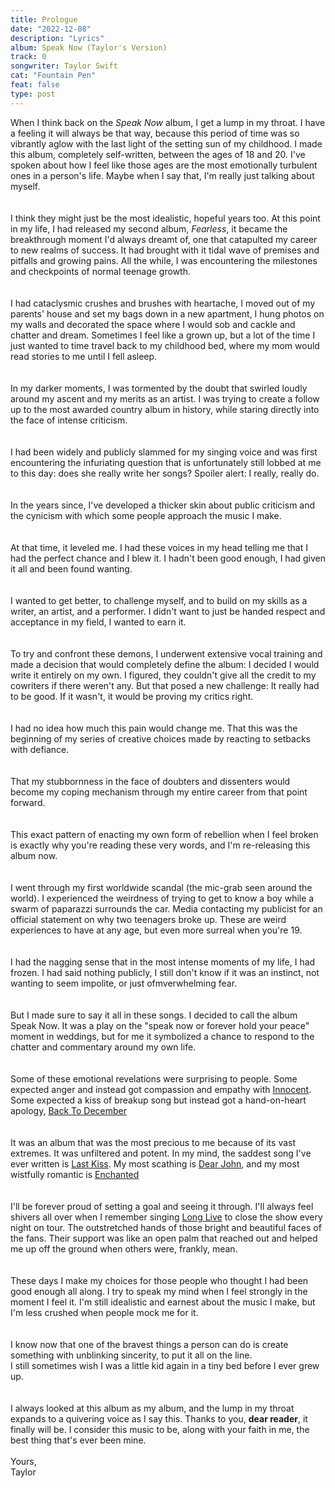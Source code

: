 ```yaml
---
title: Prologue
date: "2022-12-08"
description: "Lyrics"
album: Speak Now (Taylor's Version)
track: 0
songwriter: Taylor Swift
cat: "Fountain Pen"
feat: false
type: post
---
```


When I think back on the <em>Speak Now</em> album,
I get a lump in my throat. I have a feeling it will always be that way, because this period of time was so vibrantly aglow with the last light of the setting sun of my childhood. I made this album, completely self-written, between the ages of 18 and 20. I've spoken about how I feel like those ages are the most emotionally turbulent ones in a person's life. Maybe when I say that, I'm really just talking about myself.
<br />
<br />
<br />
I think they might just be the most idealistic, hopeful years too.
At this point in my life, I had released my second album, <em>Fearless</em>, it became the breakthrough moment I'd always dreamt of, one that catapulted my career to new realms of success.
It had brought with it tidal wave of premises and pitfalls and growing pains. All the while, I was encountering the milestones and checkpoints of normal teenage growth.
<br />
<br />
<br />
I had cataclysmic crushes and brushes with heartache, I moved out of my parents' house and set my bags down in a new apartment,
I hung photos on my walls and decorated the space where I would sob and cackle and chatter and dream. Sometimes I feel like a grown up, but a lot of the time I just wanted to time travel back to my childhood bed, where my mom would read stories to me until I fell asleep.
<br />
<br />
<br />
In my darker moments, I was tormented by the doubt that swirled loudly around my ascent and my merits as an artist.
I was trying to create a follow up to the most awarded country album in history, while staring directly into the face of intense criticism. <br />
<br />
<br />
I had been widely and publicly slammed for my singing voice and was first encountering the infuriating question that is unfortunately still lobbed at me to this day: does she really write her songs?
Spoiler alert: I really, really do.
<br />
<br />
<br />
In the years since, I've developed a thicker skin about public criticism and the cynicism with which some people approach the music I make.
<br />
<br />
<br />
At that time, it leveled me. I had these voices in my head telling me that I had the perfect chance and I blew it. I hadn't been good enough, I had given it all and been found wanting.
<br />
<br />
<br />
I wanted to get better, to challenge myself, and to build on my skills as a writer, an artist, and a performer. I didn't want to just be handed respect and acceptance in my field, I wanted to earn it.
<br />
<br />
<br />
To try and confront these demons, I underwent extensive vocal training and made a decision that would completely define the album: I decided I would write it entirely on my own. I figured, they couldn't give all the credit to my cowriters if there weren't any.
But that posed a new challenge: It really had to be good. If it wasn't, it would be proving my critics right.
<br />
<br />
<br />
I had no idea how much this pain would change me. That this was the beginning of my series of creative choices made by reacting to setbacks with defiance.
<br />
<br />
<br />
That my stubbornness in the face of doubters and dissenters would become my coping mechanism through my entire career from that point forward.
<br />
<br />
<br />
This exact pattern of enacting my own form of rebellion when I feel broken is exactly why you're reading these very words, and I'm re-releasing this album now.
<br />
<br />
<br />
I went through my first worldwide scandal (the mic-grab seen around the world). I experienced the weirdness of trying to get to know a boy while a swarm of paparazzi surrounds the car.
Media contacting my publicist for an official statement on why two teenagers broke up. These are weird experiences to have at any age, but even more surreal when you're 19.
<br />
<br />
<br />
I had the nagging sense that in the most intense moments of my life, I had frozen. I had said nothing publicly, I still don't know if it was an instinct, not wanting to seem impolite, or just ofmverwhelming fear.
<br />
<br />
<br />
But I made sure to say it all in these songs. I decided to call the album Speak Now. It was a play on the "speak now or forever hold your peace" moment in weddings, but for me it symbolized a chance to respond to the chatter and commentary around my own life.
<br />
<br />
<br />
Some of these emotional revelations were surprising to people. Some expected anger and instead got compassion and empathy with [Innocent](./innocent.md). Some expected a kiss of breakup song but instead got a hand-on-heart apology, [Back To December](./back-to-december.md)
<br />
<br />
<br />
It was an album that was the most precious to me because of its vast extremes. It was unfiltered and potent. In my mind, the saddest song I've ever written is [Last Kiss](./last-kiss.md). My most scathing is [Dear John](./dear-john.md),
and my most wistfully romantic is [Enchanted](./enchanted.md)
<br />
<br />
<br />
I'll be forever proud of setting a goal and seeing it through. I'll always feel shivers all over when I remember singing [Long Live](./long-live.md) to close the show every night on tour. The outstretched hands of those bright and beautiful faces of the fans. Their support was like an open palm that reached out and helped me up off the ground when others were, frankly, mean.
<br />
<br />
<br />
These days I make my choices for those people who thought I had been good enough all along. I try to speak my mind when I feel strongly in the moment I feel it. I'm still idealistic and earnest about the music I make, but I'm less crushed when people mock me for it.
<br />
<br />
<br />
I know now that one of the bravest things a person can do is create something with unblinking sincerity, to put it all on the line. <br />
I still sometimes wish I was a little kid again in a tiny bed before I ever grew up.
<br />
<br />
<br />
I always looked at this album as my album, and the lump in my throat expands to a quivering voice as I say this. Thanks to you, <b>dear reader</b>, it finally will be. I consider this music to be, along with your faith in me, the best thing that's ever been mine.
<br />
<br />
Yours,
<br />
Taylor
